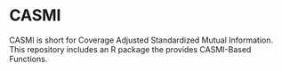 # CASMI
CASMI is short for Coverage Adjusted Standardized Mutual Information. This repository includes an R package the provides CASMI-Based Functions.
